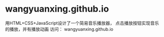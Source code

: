 # wangyuanxing.github.io
用HTML+CSS+JavaScript设计了一个简易音乐播放器，
点击播放按钮实现音乐的播放，并有播放动画
访问： wangyuanxing.github.io
